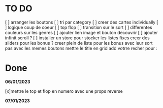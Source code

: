 # TO DO

[ ] arranger les boutons
[ ] tri par category
[ ] creer des cartes individually
[ ] logique coup de coeur
[ ] top flop
[ ] transition sur le sort
[ ] differentes couleurs sur les genres
[ ] ajouter lien image et bouton decouvrir
[ ] ajouter infinit scroll ?
[ ] installer un store pour stocker les listes fixes
creer des sliders pour les bonus ?
creer plein de liste pour les bonus avec leur sort pas avec les memes boutons
mettre le title en grid
add votrre recher pour :

# Done

**06/01/2023**

[x]mettre le top et flop en numero avec une props reverse

**07/01/2023**
